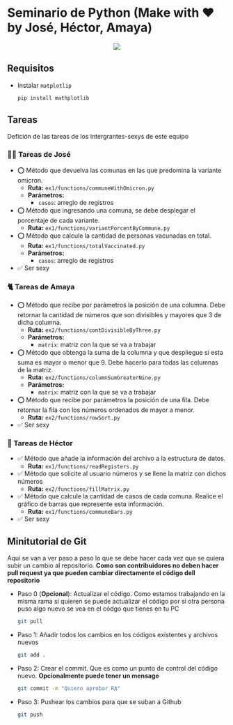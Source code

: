 # Seminario de Python (Make with ❤ by José, Héctor, Amaya)

<div style="display: flex; justify-content: center; width: 100%"><img src="https://res.cloudinary.com/chaca-sa/image/upload/v1679027493/328169508_122397193933692_2960493904923070018_n_vxtlez.jpg"/></div>

## Requisitos

- Instalar `matplotlip`

  ```bash
  pip install mathplotlib
  ```

## Tareas

Defición de las tareas de los intergrantes-sexys de este equipo

### 🧑‍🚀 Tareas de José

- ⭕ Método que devuelva las comunas en las que predomina la variante omicron.
  - **Ruta:** `ex1/functions/communeWithOmicron.py`
  - **Parámetros:**
    - `casos`: arreglo de registros
- ⭕ Método que ingresando una comuna, se debe desplegar el porcentaje de cada variante.
  - **Ruta:** `ex1/functions/variantPorcentByCommune.py`
- ⭕ Método que calcule la cantidad de personas vacunadas en total.
  - **Ruta:** `ex1/functions/totalVaccinated.py`
  - **Parámetros:**
    - `casos`: arreglo de registros
- ✅ Ser sexy

### 🐈 Tareas de Amaya

- ⭕ Método que recibe por parámetros la posición de una columna. Debe retornar la cantidad de números que son divisibles y mayores que 3 de dicha columna.
  - **Ruta:** `ex2/functions/contDivisibleByThree.py`
  - **Parámetros:**
    - `matrix`: matriz con la que se va a trabajar
- ⭕ Método que obtenga la suma de la columna y que despliegue si esta suma es mayor o menor que 9. Debe hacerlo para todas las columnas de la matriz.
  - **Ruta:** `ex2/functions/columnSumGreaterNine.py`
  - **Parámetros:**
    - `matrix`: matriz con la que se va a trabajar
- ⭕ Método que recibe por parámetros la posición de una fila. Debe retornar la fila con los números ordenados de mayor a menor.
  - **Ruta:** `ex2/functions/rowSort.py`
- ✅ Ser sexy

### 🦍 Tareas de Héctor

- ✅ Método que añade la información del archivo a la estructura de datos.
  - **Ruta:** `ex1/functions/readRegisters.py`
- ✅ Método que solicite al usuario números y se llene la matriz con dichos números
  - **Ruta:** `ex2/functions/fillMatrix.py`
- ✅ Método que calcule la cantidad de casos de cada comuna. Realice el gráfico de barras que represente esta información.
  - **Ruta:** `ex1/functions/communeBars.py`
- ✅ Ser sexy

## Minitutorial de Git

Aqui se van a ver paso a paso lo que se debe hacer cada vez que se quiera subir un cambio al repositorio. **Como son contribuidores no deben hacer pull request ya que pueden cambiar directamente el código dell repositorio**

- Paso 0 (**Opcional**):
  Actualizar el código. Como estamos trabajando en la misma rama si quieren se puede actualizar el código por si otra persona puso algo nuevo se vea en el códgo que tienes en tu PC

  ```bash
  git pull
  ```

- Paso 1:
  Añadir todos los cambios en los códigos existentes y archivos nuevos

  ```bash
  git add .
  ```

- Paso 2:
  Crear el commit. Que es como un punto de control del código nuevo. **Opcionalmente puede tener un mensage**

  ```bash
  git commit -m "Quiero aprobar RA"
  ```

- Paso 3:
  Pushear los cambios para que se suban a Github

  ```bash
  git push
  ```

